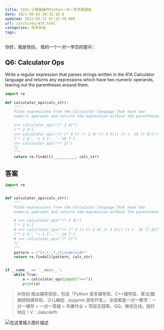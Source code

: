 ```yaml
---
title: CS61-计算器操作Python一对一学员答疑贴
date: 2021-08-03 20:31:18.0
updated: 2022-03-31 07:52:39.689
url: /archives/478.html
categories: 技术杂谈
tags: 
---
```




你好，我是悦创。 我的一个一对一学员的提问：

## Q6: Calculator Ops

Write a regular expression that parses strings written in the 61A Calculator language and returns any expressions which have two numeric operands, leaving out the parentheses around them.

```python
import re

def calculator_ops(calc_str):
    """
    Finds expressions from the Calculator language that have two
    numeric operands and returns the expression without the parentheses.

    >>> calculator_ops("(* 2 4)")
    ['* 2 4']
    >>> calculator_ops("(+ (* 3 (+ (* 2 4) (+ 3 5))) (+ (- 10 7) 6))")
    ['* 2 4', '+ 3 5', '- 10 7']
    >>> calculator_ops("(* 2)")
    []
    """
    return re.findall(__________, calc_str)
```

## 答案

```python
import re


def calculator_ops(calc_str):
    """
    Finds expressions from the Calculator language that have two
    numeric operands and returns the expression without the parentheses.

    # >>> calculator_ops("(* 2 4)")
    ['* 2 4']
    # >>> calculator_ops("(+ (* 3 (+ (* 2 4) (+ 3 5))) (+ (- 10 7) 6))")
    ['* 2 4', '+ 3 5', '- 10 7']
    # >>> calculator_ops("(* 2)")
    []
    """
    pattern = r"[+,\-,*,/]\s\d+\s\d+"
    return re.findall(pattern, calc_str)


if __name__ == '__main__':
    while True:
        a = calculator_ops(input(">>>"))
        print(a)
```

> AI悦创·推出辅导班啦，包括「Python 语言辅导班、C++辅导班、算法/数据结构辅导班、少儿编程、pygame 游戏开发」，全部都是一对一教学：一对一辅导 + 一对一答疑 + 布置作业 + 项目实践等。QQ、微信在线，随时响应！V：Jiabcdefh

![在这里插入图片描述](https://img-blog.csdnimg.cn/3ecbada848ca4c90bc44a9a35b3d1719.png)